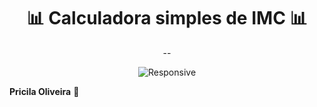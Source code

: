 <h1 align="center">
 📊 Calculadora simples de IMC 📊
</h1>

<div align="center">
--

![Responsive](https://user-images.githubusercontent.com/88859130/159193498-a8b35997-e26b-4d27-9917-e89b851016a7.gif)


</div>

<b>Pricila Oliveira</b> 💌
